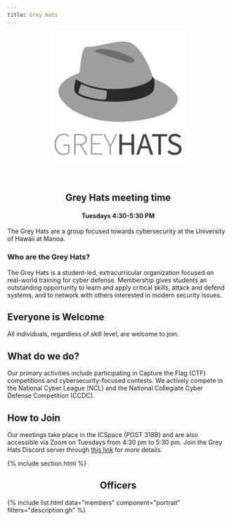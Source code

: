 ```yaml
---
title: Grey Hats
---
```


<center>
	<figure class="full">
	  <img src="/images/grayhat/grayhats.png" title="Grey Hats Logo" alt="Grey Hats Logo">
	</figure>
</center>
<br>
<center>
	<h2>Grey Hats meeting time</h2>
	<h4>Tuesdays 4:30-5:30 PM</h4>
</center>

The Grey Hats are a group focused towards cybersecurity at the University of Hawaii at Manoa.

### Who are the Grey Hats?

The Grey Hats is a student-led, extracurricular organization focused on real-world training for cyber defense. Membership gives students an outstanding opportunity to learn and apply critical skills, attack and defend systems, and to network with others interested in modern security issues.

## Everyone is Welcome

All individuals, regardless of skill level, are welcome to join.

## What do we do?

Our primary activities include participating in Capture the Flag (CTF) competitions and cybersecurity-focused contests. We actively compete in the National Cyber League (NCL) and the National Collegiate Cyber Defense Competition (CCDC).

## How to Join

Our meetings take place in the ICSpace (POST 318B) and are also accessible via Zoom on Tuesdays from 4:30 pm to 5:30 pm. Join the Grey Hats Discord server through [this link](https://discord.gg/r9xm9ZCVU3) for more details.

{% include section.html %}

<center>
	<h2>Officers</h2>
</center>

{% include list.html data="members" component="portrait" filters="description:gh" %}
